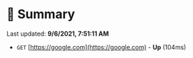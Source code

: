 # 📖 Summary
Last updated: **9/6/2021, 7:51:11 AM**

- `GET` [https://google.com](https://google.com) - **Up** (104ms)
